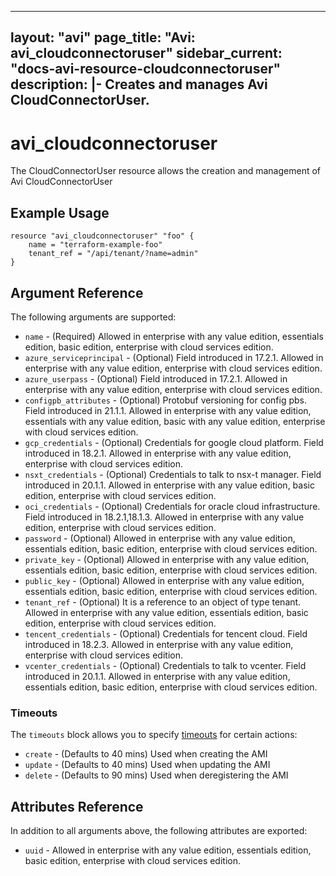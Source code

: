 <!--
    Copyright 2021 VMware, Inc.
    SPDX-License-Identifier: Mozilla Public License 2.0
-->
---
layout: "avi"
page_title: "Avi: avi_cloudconnectoruser"
sidebar_current: "docs-avi-resource-cloudconnectoruser"
description: |-
  Creates and manages Avi CloudConnectorUser.
---

# avi_cloudconnectoruser

The CloudConnectorUser resource allows the creation and management of Avi CloudConnectorUser

## Example Usage

```hcl
resource "avi_cloudconnectoruser" "foo" {
    name = "terraform-example-foo"
    tenant_ref = "/api/tenant/?name=admin"
}
```

## Argument Reference

The following arguments are supported:

* `name` - (Required) Allowed in enterprise with any value edition, essentials edition, basic edition, enterprise with cloud services edition.
* `azure_serviceprincipal` - (Optional) Field introduced in 17.2.1. Allowed in enterprise with any value edition, enterprise with cloud services edition.
* `azure_userpass` - (Optional) Field introduced in 17.2.1. Allowed in enterprise with any value edition, enterprise with cloud services edition.
* `configpb_attributes` - (Optional) Protobuf versioning for config pbs. Field introduced in 21.1.1. Allowed in enterprise with any value edition, essentials with any value edition, basic with any value edition, enterprise with cloud services edition.
* `gcp_credentials` - (Optional) Credentials for google cloud platform. Field introduced in 18.2.1. Allowed in enterprise with any value edition, enterprise with cloud services edition.
* `nsxt_credentials` - (Optional) Credentials to talk to nsx-t manager. Field introduced in 20.1.1. Allowed in enterprise with any value edition, basic edition, enterprise with cloud services edition.
* `oci_credentials` - (Optional) Credentials for oracle cloud infrastructure. Field introduced in 18.2.1,18.1.3. Allowed in enterprise with any value edition, enterprise with cloud services edition.
* `password` - (Optional) Allowed in enterprise with any value edition, essentials edition, basic edition, enterprise with cloud services edition.
* `private_key` - (Optional) Allowed in enterprise with any value edition, essentials edition, basic edition, enterprise with cloud services edition.
* `public_key` - (Optional) Allowed in enterprise with any value edition, essentials edition, basic edition, enterprise with cloud services edition.
* `tenant_ref` - (Optional) It is a reference to an object of type tenant. Allowed in enterprise with any value edition, essentials edition, basic edition, enterprise with cloud services edition.
* `tencent_credentials` - (Optional) Credentials for tencent cloud. Field introduced in 18.2.3. Allowed in enterprise with any value edition, enterprise with cloud services edition.
* `vcenter_credentials` - (Optional) Credentials to talk to vcenter. Field introduced in 20.1.1. Allowed in enterprise with any value edition, essentials edition, basic edition, enterprise with cloud services edition.


### Timeouts

The `timeouts` block allows you to specify [timeouts](https://www.terraform.io/docs/configuration/resources.html#timeouts) for certain actions:

* `create` - (Defaults to 40 mins) Used when creating the AMI
* `update` - (Defaults to 40 mins) Used when updating the AMI
* `delete` - (Defaults to 90 mins) Used when deregistering the AMI

## Attributes Reference

In addition to all arguments above, the following attributes are exported:

* `uuid` -  Allowed in enterprise with any value edition, essentials edition, basic edition, enterprise with cloud services edition.

